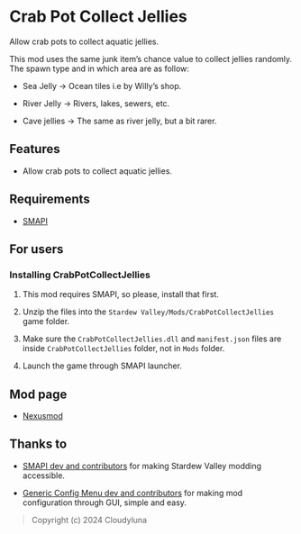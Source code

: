 # Crab Pot Collect Jellies

Allow crab pots to collect aquatic jellies.

This mod uses the same junk item’s chance value to collect jellies
randomly. The spawn type and in which area are as follow:

- Sea Jelly $\longrightarrow$ Ocean tiles i.e by Willy’s shop.

- River Jelly $\longrightarrow$ Rivers, lakes, sewers, etc.

- Cave jellies $\longrightarrow$ The same as river jelly, but a bit
  rarer.

## Features

- Allow crab pots to collect aquatic jellies.

## Requirements

- [SMAPI](https://www.nexusmods.com/stardewvalley/mods/2400)

## For users

### Installing CrabPotCollectJellies

1.  This mod requires SMAPI, so please, install that first.

2.  Unzip the files into the `Stardew Valley/Mods/CrabPotCollectJellies`
    game folder.

3.  Make sure the `CrabPotCollectJellies.dll` and `manifest.json` files
    are inside `CrabPotCollectJellies` folder, not in `Mods` folder.

4.  Launch the game through SMAPI launcher.

## Mod page

- [Nexusmod](https://www.nexusmods.com/stardewvalley/mods/27358)

## Thanks to

- [SMAPI dev and contributors](https://github.com/Pathoschild/SMAPI) for
  making Stardew Valley modding accessible.

- [Generic Config Menu dev and
  contributors](https://www.nexusmods.com/stardewvalley/mods/5098) for
  making mod configuration through GUI, simple and easy.

> Copyright (c) 2024 Cloudyluna
